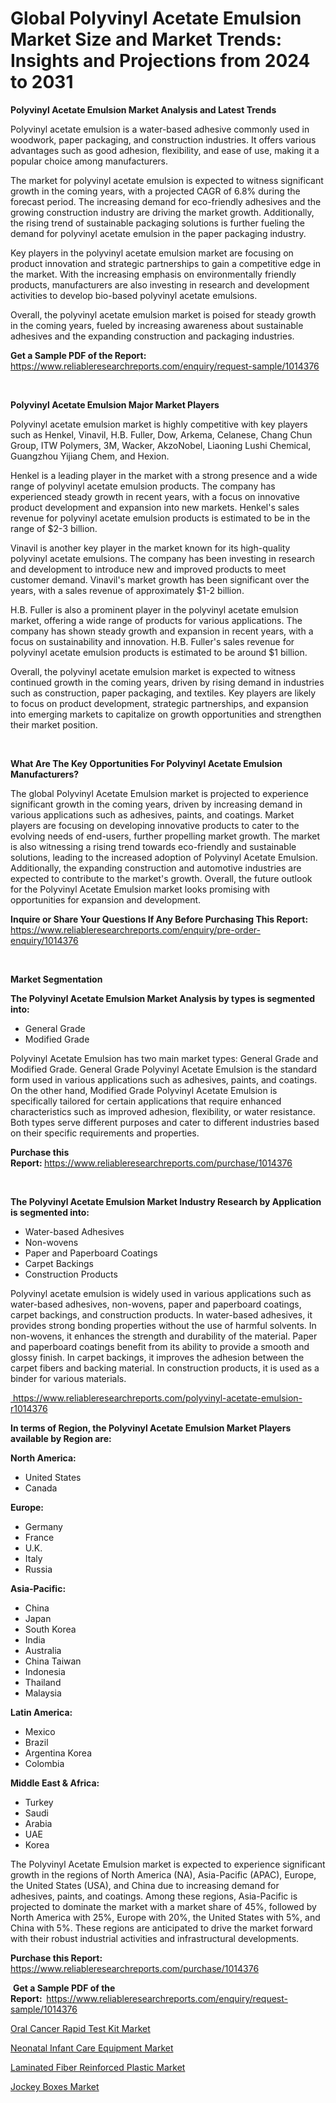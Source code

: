 <p><h1>Global Polyvinyl Acetate Emulsion Market Size and Market Trends: Insights and Projections from 2024 to 2031</h1></p><p><strong>Polyvinyl Acetate Emulsion Market Analysis and Latest Trends</strong></p>
<p><p>Polyvinyl acetate emulsion is a water-based adhesive commonly used in woodwork, paper packaging, and construction industries. It offers various advantages such as good adhesion, flexibility, and ease of use, making it a popular choice among manufacturers.</p><p>The market for polyvinyl acetate emulsion is expected to witness significant growth in the coming years, with a projected CAGR of 6.8% during the forecast period. The increasing demand for eco-friendly adhesives and the growing construction industry are driving the market growth. Additionally, the rising trend of sustainable packaging solutions is further fueling the demand for polyvinyl acetate emulsion in the paper packaging industry.</p><p>Key players in the polyvinyl acetate emulsion market are focusing on product innovation and strategic partnerships to gain a competitive edge in the market. With the increasing emphasis on environmentally friendly products, manufacturers are also investing in research and development activities to develop bio-based polyvinyl acetate emulsions.</p><p>Overall, the polyvinyl acetate emulsion market is poised for steady growth in the coming years, fueled by increasing awareness about sustainable adhesives and the expanding construction and packaging industries.</p></p>
<p><strong>Get a Sample PDF of the Report:&nbsp;</strong> <a href="https://www.reliableresearchreports.com/enquiry/request-sample/1014376">https://www.reliableresearchreports.com/enquiry/request-sample/1014376</a></p>
<p>&nbsp;</p>
<p><strong>Polyvinyl Acetate Emulsion Major Market Players</strong></p>
<p><p>Polyvinyl acetate emulsion market is highly competitive with key players such as Henkel, Vinavil, H.B. Fuller, Dow, Arkema, Celanese, Chang Chun Group, ITW Polymers, 3M, Wacker, AkzoNobel, Liaoning Lushi Chemical, Guangzhou Yijiang Chem, and Hexion.</p><p>Henkel is a leading player in the market with a strong presence and a wide range of polyvinyl acetate emulsion products. The company has experienced steady growth in recent years, with a focus on innovative product development and expansion into new markets. Henkel's sales revenue for polyvinyl acetate emulsion products is estimated to be in the range of $2-3 billion.</p><p>Vinavil is another key player in the market known for its high-quality polyvinyl acetate emulsions. The company has been investing in research and development to introduce new and improved products to meet customer demand. Vinavil's market growth has been significant over the years, with a sales revenue of approximately $1-2 billion.</p><p>H.B. Fuller is also a prominent player in the polyvinyl acetate emulsion market, offering a wide range of products for various applications. The company has shown steady growth and expansion in recent years, with a focus on sustainability and innovation. H.B. Fuller's sales revenue for polyvinyl acetate emulsion products is estimated to be around $1 billion.</p><p>Overall, the polyvinyl acetate emulsion market is expected to witness continued growth in the coming years, driven by rising demand in industries such as construction, paper packaging, and textiles. Key players are likely to focus on product development, strategic partnerships, and expansion into emerging markets to capitalize on growth opportunities and strengthen their market position.</p></p>
<p>&nbsp;</p>
<p><strong>What Are The Key Opportunities For Polyvinyl Acetate Emulsion Manufacturers?</strong></p>
<p><p>The global Polyvinyl Acetate Emulsion market is projected to experience significant growth in the coming years, driven by increasing demand in various applications such as adhesives, paints, and coatings. Market players are focusing on developing innovative products to cater to the evolving needs of end-users, further propelling market growth. The market is also witnessing a rising trend towards eco-friendly and sustainable solutions, leading to the increased adoption of Polyvinyl Acetate Emulsion. Additionally, the expanding construction and automotive industries are expected to contribute to the market's growth. Overall, the future outlook for the Polyvinyl Acetate Emulsion market looks promising with opportunities for expansion and development.</p></p>
<p><strong>Inquire or Share Your Questions If Any Before Purchasing This Report:</strong> <a href="https://www.reliableresearchreports.com/enquiry/pre-order-enquiry/1014376">https://www.reliableresearchreports.com/enquiry/pre-order-enquiry/1014376</a></p>
<p>&nbsp;</p>
<p><strong>Market Segmentation</strong></p>
<p><strong>The Polyvinyl Acetate Emulsion Market Analysis by types is segmented into:</strong></p>
<p><ul><li>General Grade</li><li>Modified Grade</li></ul></p>
<p><p>Polyvinyl Acetate Emulsion has two main market types: General Grade and Modified Grade. General Grade Polyvinyl Acetate Emulsion is the standard form used in various applications such as adhesives, paints, and coatings. On the other hand, Modified Grade Polyvinyl Acetate Emulsion is specifically tailored for certain applications that require enhanced characteristics such as improved adhesion, flexibility, or water resistance. Both types serve different purposes and cater to different industries based on their specific requirements and properties.</p></p>
<p><strong>Purchase this Report:&nbsp;</strong><a href="https://www.reliableresearchreports.com/purchase/1014376">https://www.reliableresearchreports.com/purchase/1014376</a></p>
<p>&nbsp;</p>
<p><strong>The Polyvinyl Acetate Emulsion Market Industry Research by Application is segmented into:</strong></p>
<p><ul><li>Water-based Adhesives</li><li>Non-wovens</li><li>Paper and Paperboard Coatings</li><li>Carpet Backings</li><li>Construction Products</li></ul></p>
<p><p>Polyvinyl acetate emulsion is widely used in various applications such as water-based adhesives, non-wovens, paper and paperboard coatings, carpet backings, and construction products. In water-based adhesives, it provides strong bonding properties without the use of harmful solvents. In non-wovens, it enhances the strength and durability of the material. Paper and paperboard coatings benefit from its ability to provide a smooth and glossy finish. In carpet backings, it improves the adhesion between the carpet fibers and backing material. In construction products, it is used as a binder for various materials.</p></p>
<p><a href="https://www.reliableresearchreports.com/polyvinyl-acetate-emulsion-r1014376">&nbsp;https://www.reliableresearchreports.com/polyvinyl-acetate-emulsion-r1014376</a></p>
<p><strong>In terms of Region, the Polyvinyl Acetate Emulsion Market Players available by Region are:</strong></p>
<p>
    <p> <strong> North America: </strong>
        <ul>
            <li>United States</li>
            <li>Canada</li>
        </ul>
        </p> 
    <p> <strong> Europe: </strong>
        <ul>
            <li>Germany</li>
            <li>France</li>
            <li>U.K.</li>
            <li>Italy</li>
            <li>Russia</li>
        </ul>
        </p> 
    <p> <strong> Asia-Pacific: </strong>
        <ul>
            <li>China</li>
            <li>Japan</li>
            <li>South Korea</li>
            <li>India</li>
            <li>Australia</li>
            <li>China Taiwan</li>
            <li>Indonesia</li>
            <li>Thailand</li>
            <li>Malaysia</li>
        </ul>
        </p> 
    <p> <strong> Latin America: </strong>
        <ul>
            <li>Mexico</li>
            <li>Brazil</li>
            <li>Argentina Korea</li>
            <li>Colombia</li>
        </ul>
        </p> 
    <p> <strong> Middle East & Africa: </strong>
        <ul>
            <li>Turkey</li>
            <li>Saudi</li>
            <li>Arabia</li>
            <li>UAE</li>
            <li>Korea</li>
        </ul>
    </p>
    </p>
<p><p>The Polyvinyl Acetate Emulsion market is expected to experience significant growth in the regions of North America (NA), Asia-Pacific (APAC), Europe, the United States (USA), and China due to increasing demand for adhesives, paints, and coatings. Among these regions, Asia-Pacific is projected to dominate the market with a market share of 45%, followed by North America with 25%, Europe with 20%, the United States with 5%, and China with 5%. These regions are anticipated to drive the market forward with their robust industrial activities and infrastructural developments.</p></p>
<p><strong>Purchase this Report: </strong><a href="https://www.reliableresearchreports.com/purchase/1014376">https://www.reliableresearchreports.com/purchase/1014376</a></p>
<p>&nbsp;<strong>Get a Sample PDF of the Report:&nbsp;&nbsp;</strong><a href="https://www.reliableresearchreports.com/enquiry/request-sample/1014376">https://www.reliableresearchreports.com/enquiry/request-sample/1014376</a></p>
<p><strong></strong></p>
<p><p><a href="https://github.com/FassouRP/Market-Research-Report-List-5/blob/main/oral-cancer-rapid-test-kit-market.md">Oral Cancer Rapid Test Kit Market</a></p><p><a href="https://github.com/kaiserrayhan25/Market-Research-Report-List-1/blob/main/neonatal-infant-care-equipment-market.md">Neonatal Infant Care Equipment Market</a></p><p><a href="https://www.linkedin.com/pulse/laminated-fiber-reinforced-plastic-market-forecasts-trends-impact-vjtdf?trackingId=%2FIRgz61xnvcNac%2F9%2BFuQVQ%3D%3D">Laminated Fiber Reinforced Plastic Market</a></p><p><a href="https://www.linkedin.com/pulse/navigating-global-jockey-boxes-market-landscape-trends-forecasts-co2af?trackingId=bUpUgDKvDyJUjtthk9%2Bbnw%3D%3D">Jockey Boxes Market</a></p></p>